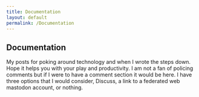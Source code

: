 ```yaml
---
title: Documentation
layout: default
permalink: /Documentation
---
```


## Documentation

My posts for poking around technology and when I wrote the steps down. Hope it helps you with your play and productivity. I am not a fan of policing comments but if I were to have a comment section it would be here.  I have three options that I would consider, Discuss, a link to a federated web mastodon account, or nothing.
